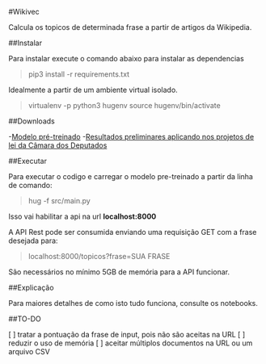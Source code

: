 #Wikivec

Calcula os topicos de determinada frase a partir de artigos da Wikipedia.

##Instalar

Para instalar execute o comando abaixo para instalar as dependencias

> pip3 install -r requirements.txt

Idealmente a partir de um ambiente virtual isolado.

> virtualenv -p python3 hugenv
> source hugenv/bin/activate

##Downloads

-[Modelo pré-treinado](https://drive.google.com/open?id=1PTNQTRtdiUdNbljG5fIRLxE8HhdQ6hhH)
-[Resultados preliminares aplicando nos projetos de lei da Câmara dos Deputados](https://drive.google.com/open?id=1bCafrrl8QqA_RsdKcNsw7zkHAMw6V7d6)

##Executar

Para executar o codigo e carregar o modelo pre-treinado a partir da linha
de comando:

> hug -f src/main.py

Isso vai habilitar a api na url **localhost:8000**

A API Rest pode ser consumida enviando uma requisição GET com a frase desejada
para:

> localhost:8000/topicos?frase=SUA FRASE

São necessários no mínimo 5GB de memória para a API funcionar.

##Explicação

Para maiores detalhes de como isto tudo funciona, consulte os notebooks.

##TO-DO

[ ] tratar a pontuação da frase de input, pois não são aceitas na URL
[ ] reduzir o uso de memória
[ ] aceitar múltiplos documentos na URL ou um arquivo CSV
